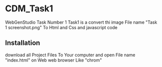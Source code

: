 # CDM_Task1
WebGenStudio Task Number 1
Task1 is a convert thi image File name "Task 1 screenshot.png" To Html and Css and javascript code 

## Installation

download all Project Files To Your computer and open File name "index.html"  on Web web browser Like "chrom"
